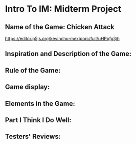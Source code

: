 # Intro To IM: Midterm Project

## Name of the Game: Chicken Attack
https://editor.p5js.org/kevinchu-mexiporc/full/uHPqfg3jh
## Inspiration and Description of the Game:

## Rule of the Game:

## Game display:

## Elements in the Game:

## Part I Think I Do Well:

## Testers' Reviews:
